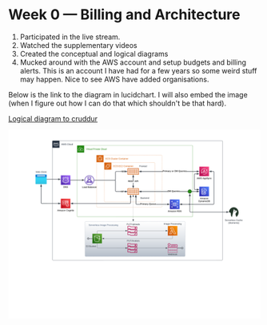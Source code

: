 # Week 0 — Billing and Architecture
1. Participated in the live stream.
2. Watched the supplementary videos
3. Created the conceptual and logical diagrams
4. Mucked around with the AWS account and setup budgets and billing alerts.  This is an account I have had for a few years so some weird stuff may happen. Nice to see AWS have added organisations.

Below is the link to the diagram in lucidchart. I will also embed the image (when I figure out how I can do that which shouldn't be that hard).

[Logical diagram to cruddur](https://lucid.app/lucidchart/65b6dc04-0e1f-4f73-b03e-cb287b6826d8/edit?viewport_loc=-19%2C50%2C2134%2C1025%2C0_0&invitationId=inv_31699d85-2632-4cd4-8139-f232befed868)

![cruddur logical diagram](/journal/assets/Cruddur%20Logical%20Diagram.png "Cruddur")